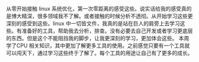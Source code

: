 从零开始接触 linux 系统优化，第一次零距离的感受这些。说实话给我的感受真的是博大精深，很多领域我不了解。或者接触的时候分析不透彻。从开始学习这些更深刻的感受到这些。linux 中一切皆文件，我真的是站在巨人的肩旁上去学习这些。有准备好的工具，帮助我去分析，排查。没有必要去自己开发或者学习更底层的东西。但是这个不能阻挡我的脚步，让我更深刻的学习，更加体会这些。
本周学了CPU 相关知识，其中更加了解更多工具的使用。之前感觉只要有一个工具就可以闯天下，通过学习这些终于了解了。每个工具的用途让自己有了更多的成长。
